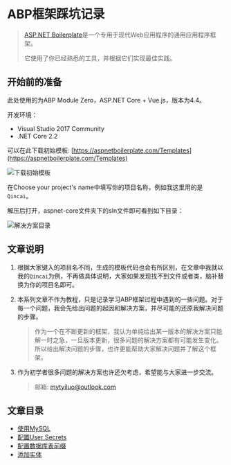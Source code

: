 # ABP框架踩坑记录

> [ASP.NET Boilerplate](https://aspnetboilerplate.com/)是一个专用于现代Web应用程序的通用应用程序框架。
>
> 它使用了你已经熟悉的工具，并根据它们实现最佳实践。

## 开始前的准备

此处使用的为ABP Module Zero，ASP.NET Core + Vue.js，版本为4.4。

开发环境：

- Visual Studio 2017 Community
- .NET Core 2.2

可以在此下载初始模板: [https://aspnetboilerplate.com/Templates](https://aspnetboilerplate.com/Templates)

![下载初始模板](../Images/ABP框架入门踩坑/下载初始模板.png)

在Choose your project's name中填写你的项目名称，例如我这里用的是`Qincai`。

解压后打开，aspnet-core文件夹下的sln文件即可看到如下目录：

![解决方案目录](../Images/ABP框架入门踩坑/解决方案目录.png)

## 文章说明

1. 根据大家键入的项目名不同，生成的模板代码也会有所区别，在文章中我就以我的`Qincai`为例，不再做具体说明，大家如果发现找不到文件或者类，脑补替换为你的项目名即可。
2. 本系列文章不作为教程，只是记录学习ABP框架过程中遇到的一些问题。对于每一个问题，我会先给出问题的起因和解决方案，并尽可能的还原我解决问题的步骤。

    > 作为一个在不断更新的框架，我认为单纯给出某一版本的解决方案只能解一时之急，一旦版本更新，很多问题的解决方案都有可能发生变化。所以给出解决问题的步骤，也许更能帮助大家解决问题并了解这个框架。
3. 作为初学者很多问题的解决方案也许还欠考虑，希望能与大家进一步交流。

    > 邮箱: [mytyiluo@outlook.com](mailto:mytyiluo@outlook.com)

## 文章目录

- [使用MySQL](使用MySQL.md)
- [配置User Secrets](配置UserSecrets.md)
- [配置数据库表前缀](配置数据库表前缀.md)
- [添加实体](添加实体.md)